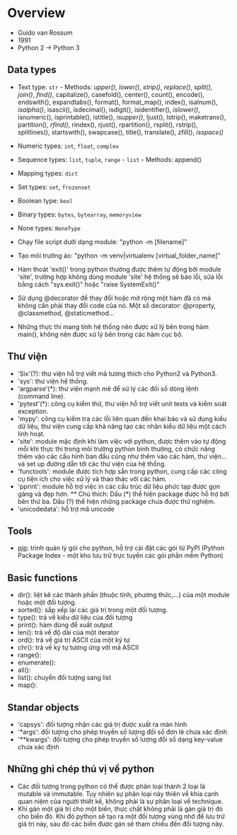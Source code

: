 # Overview

- Guido van Rossum
- 1991
- Python 2 -> Python 3

## Data types

- Text type: `str`
      - Methods: *upper()*, *lower()*, *strip()*, *replace()*, *split()*, *join()*, *find()*, capitalize(), casefold(), center(), count(), encode(), endswith(), expandtabs(), format(), format_map(), index(), isalnum(), *isalpha()*, isascii(), isdecimal(), isdigit(), isidentifier(), *islower()*, isnumeric(), isprintable(), istitle(), *isupper()*, ljust(), lstrip(), maketrans(), partition(), *rfind()*, rindex(), rjust(), rpartition(), rsplit(), rstrip(), splitlines(), startswith(), swapcase(), title(), translate(), zfill(), *isspace()*
- Numeric types: `int`, `float`, `complex`
- Sequence types: `list`, `tuple`, `range`
      - `list`
            - Methods: append()
- Mapping types: `dict`
- Set types: `set`, `frozenset`
- Boolean type: `bool`
- Binary types: `bytes`, `bytearray`, `memoryview`
- None types: `NoneType`

- Chạy file script dưới dạng module: "python -m [filename]"
- Tạo môi trường ảo: "python -m venv|virtualenv [virtual_folder_name]"
- Hàm thoát 'exit()' trong python thường được thêm tự động bởi module 'site', trường hợp không dùng module 'site' hệ thống sẽ báo lỗi, sửa lỗi bằng cách "sys.exit()" hoặc "raise SystemExit()"
- Sử dụng @decorator để thay đổi hoặc mở rộng một hàm đã có mà không cần phải thay đổi code của nó. Một số decorator: @property, @classmethod, @staticmethod...
- Những thực thi mang tính hệ thống nên được xử lý bên trong hàm main(), không nên được xử lý bên trong các hàm cục bộ.

## Thư viện

- 'Six'(?): thư viện hỗ trợ viết mã tương thích cho Python2 và Python3.
- 'sys': thư viện hệ thống.
- 'argparse'(*): thư viện mạnh mẽ để xử lý các đối số dòng lệnh (command line).
- 'pytest'(*): công cụ kiểm thử, thư viện hỗ trợ viết unit tests và kiểm soát exception.
- 'mypy': công cụ kiểm tra các lỗi liên quan đến khai báo và sử dụng kiểu dữ liệu, thư viện cung cấp khả năng tạo các nhãn kiểu dữ liệu một cách linh hoạt.
- 'site': module mặc định khi làm việc với python, được thêm vào tự động mỗi khi thực thi trong môi trường python bình thường, có chức năng thêm vào các cấu hình ban đầu cũng như thêm vào các hàm, thư viện... và set up đường dẫn tới các thư viện của hệ thống.
- 'functools': module được tích hợp sẵn trong python, cung cấp các công cụ tiện ích cho việc xử lý và thao thác với các hàm.
- 'pprint': module hỗ trợ việc in các cấu trúc dữ liệu phức tạp được gọn gàng và đẹp hơn.
** Chú thích: Dấu (*) thể hiện package được hỗ trợ bởi bên thứ ba. Dấu (?) thể hiện những package chưa được thử nghiệm.
- 'unicodedata': hỗ trợ mã unicode

## Tools

- [pip](..\frameworks\pip.md): trình quản lý gói cho python, hỗ trợ cài đặt các gói từ PyPI (Python Package Index - một kho lưu trữ trực tuyến các gói phần mềm Python)

## Basic functions

- dir(): liệt kê các thành phần (thuộc tính, phương thức,...) của một module hoặc một đối tượng.
- sorted(): sắp xếp lại các giá trị trong một đối tượng.
- type(): trả về kiểu dữ liệu của đối tượng
- print(): hàm dùng để xuất output
- len(): trả về độ dài của một iterator
- ord(): trả về giá trị ASCII của một ký tự
- chr(): trả về ký tự tương ứng với mã ASCII
- range():
- enumerate():
- all():
- list(): chuyển đối tượng sang list
- map():

## Standar objects

- 'capsys': đối tượng nhận các giá trị được xuất ra màn hình
- '*args': đối tượng cho phép truyền số lượng đối số đơn lẻ chưa xác định
- '**kwargs': đối tượng cho phép truyền số lượng đối số dạng key-value chưa xác định

## Những ghi chép thú vị về python

- Các đối tượng trong python có thể được phân loại thành 2 loại là mutable và immutable. Tuy nhiên sự phân loại này thiên về khía cạnh quan niệm của người thiết kế, không phải là sự phân loại về technique.
- Khi gán một giá trị cho một biến, thực chất không phải là gán giá trị đó cho biến đó. Khi đó python sẽ tạo ra một đối tượng vùng nhớ để lưu trữ giá trị này, sau đó các biến được gán sẽ tham chiếu đến đối tượng này.
